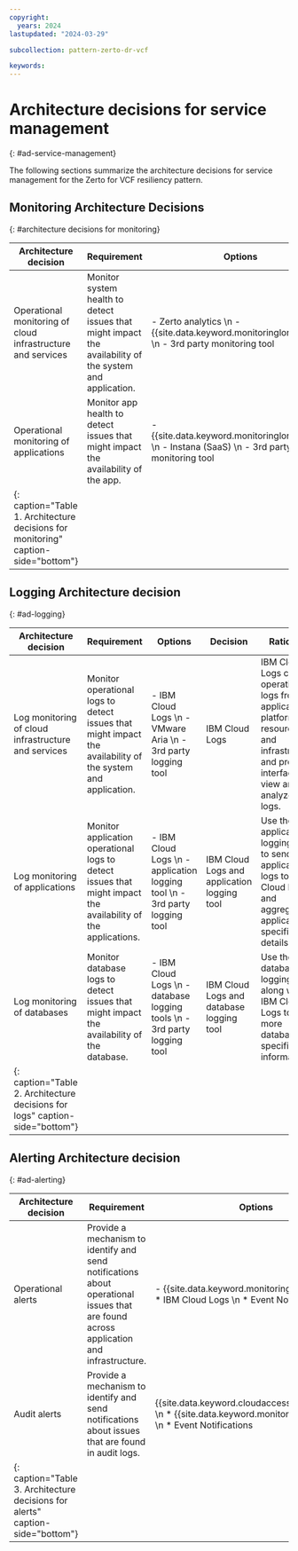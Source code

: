 ```yaml
---
copyright:
  years: 2024
lastupdated: "2024-03-29"

subcollection: pattern-zerto-dr-vcf

keywords:
---
```

# Architecture decisions for service management

{: #ad-service-management}

The following sections summarize the architecture decisions for service management for the Zerto for VCF resiliency pattern.

## Monitoring Architecture Decisions

{: #architecture decisions for monitoring}

| Architecture decision                                                              | Requirement                                                                                              | Options                                                                                             | Decision                                                     | Rationale                                                                                                                                                                                                                                                   |
| ---------------------------------------------------------------------------------- | -------------------------------------------------------------------------------------------------------- | --------------------------------------------------------------------------------------------------- | ------------------------------------------------------------ | ----------------------------------------------------------------------------------------------------------------------------------------------------------------------------------------------------------------------------------------------------------- |
| Operational monitoring of cloud infrastructure and services                        | Monitor system health to detect issues that might impact the availability of the system and application. | - Zerto analytics  \n -  {{site.data.keyword.monitoringlong_notm}}  \n -  3rd party monitoring tool | Zerto analytics                                              | Zerto analytics is included in the service, which requires the creation of a Zerto account.                                                                                                                                                                 |
| Operational monitoring of applications                                             | Monitor app health to detect issues that might impact the availability of the app.                       | - {{site.data.keyword.monitoringlong_notm}}  \n -  Instana (SaaS)  \n -  3rd party monitoring tool  | {{site.data.keyword.monitoringlong_notm}} and Instana (SaaS) | Instana is used along with {{site.data.keyword.monitoringlong_notm}} to provide more application performance metrics and management automation. Instana provides data and actionable insights to monitor the applications and automate root-cause analysis. |
| {: caption="Table 1. Architecture decisions for monitoring" caption-side="bottom"} |                                                                                                          |                                                                                                     |                                                              |                                                                                                                                                                                                                                                             |

## Logging Architecture decision

{: #ad-logging}

| Architecture decision                                                        | Requirement                                                                                                   | Options                                                                        | Decision                                     | Rationale                                                                                                                                                 |
| ---------------------------------------------------------------------------- | ------------------------------------------------------------------------------------------------------------- | ------------------------------------------------------------------------------ | -------------------------------------------- | --------------------------------------------------------------------------------------------------------------------------------------------------------- |
| Log monitoring of cloud infrastructure and services                          | Monitor operational logs to detect issues that might impact the availability of the system and application.   | - IBM Cloud Logs \n -  VMware Aria  \n -  3rd party logging tool              | IBM Cloud Logs                               | IBM Cloud Logs collects operational logs from applications, platform resources, and infrastructure and provides interfaces to view and analyze all logs. |
| Log monitoring of applications                                               | Monitor application operational logs to detect issues that might impact the availability of the applications. | - IBM Cloud Logs \n -  application logging tool  \n -  3rd party logging tool | IBM Cloud Logs and application logging tool | Use the application logging tool to send application logs to IBM Cloud Logs and aggregate application-specific log details.                              |
| Log monitoring of databases                                                  | Monitor database logs to detect issues that might impact the availability of the database.                    | - IBM Cloud Logs \n -  database logging tools  \n -  3rd party logging tool  | IBM Cloud Logs and database logging tool    | Use the database logging tools along with IBM Cloud Logs to get more database-specific log information.                                                  |
| {: caption="Table 2. Architecture decisions for logs" caption-side="bottom"} |                                                                                                               |                                                                                |                                              |                                                                                                                                                           |

## Alerting Architecture decision

{: #ad-alerting}

| Architecture decision                                                          | Requirement                                                                                                                           | Options                                                                                                                 | Decision                                                                                                                | Rationale                                                                                                                                                                                                                                                                               |
| ------------------------------------------------------------------------------ | ------------------------------------------------------------------------------------------------------------------------------------- | ----------------------------------------------------------------------------------------------------------------------- | ----------------------------------------------------------------------------------------------------------------------- | --------------------------------------------------------------------------------------------------------------------------------------------------------------------------------------------------------------------------------------------------------------------------------------- |
| Operational alerts                                                             | Provide a mechanism to identify and send notifications about operational issues that are found across application and infrastructure. | - {{site.data.keyword.monitoringlong_notm}} \n * IBM Cloud Logs \n * Event Notifications                               | {{site.data.keyword.monitoringlong_notm}} \n * IBM Cloud Logs \n * Event Notifications                                 | {{site.data.keyword.monitoringlong_notm}} and IBM Cloud Logs support the configuration of alerts to detect operational issues and send notifications to targeted channels. Event Notifications are used to route the alert events to service destinations to automate response actions. |
| Audit alerts                                                                   | Provide a mechanism to identify and send notifications about issues that are found in audit logs.                                     | {{site.data.keyword.cloudaccesstraillong_notm}} \n * {{site.data.keyword.monitoringlong_notm}} \n * Event Notifications | {{site.data.keyword.cloudaccesstraillong_notm}} \n * {{site.data.keyword.monitoringlong_notm}} \n * Event Notifications | IBM Cloud Logs supports the configuration of alerts to detect audit issues and send notifications to targeted channels. Event Notifications are used to route the alert events to service destinations to automate response.                                                           |
| {: caption="Table 3. Architecture decisions for alerts" caption-side="bottom"} |                                                                                                                                       |                                                                                                                         |                                                                                                                         |                                                                                                                                                                                                                                                                                         |
